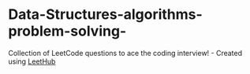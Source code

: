 # Data-Structures-algorithms-problem-solving-
Collection of LeetCode questions to ace the coding interview! - Created using [LeetHub](https://github.com/QasimWani/LeetHub)
